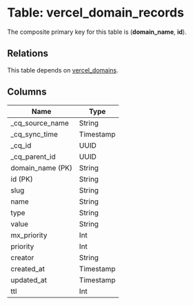 # Table: vercel_domain_records

The composite primary key for this table is (**domain_name**, **id**).

## Relations

This table depends on [vercel_domains](vercel_domains.md).

## Columns

| Name          | Type          |
| ------------- | ------------- |
|_cq_source_name|String|
|_cq_sync_time|Timestamp|
|_cq_id|UUID|
|_cq_parent_id|UUID|
|domain_name (PK)|String|
|id (PK)|String|
|slug|String|
|name|String|
|type|String|
|value|String|
|mx_priority|Int|
|priority|Int|
|creator|String|
|created_at|Timestamp|
|updated_at|Timestamp|
|ttl|Int|